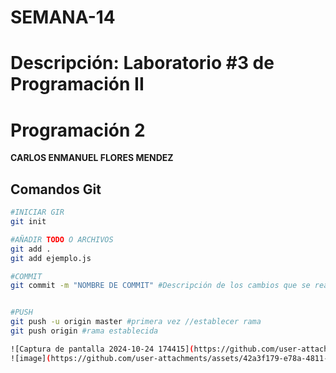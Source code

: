 # SEMANA-14
# Descripción: Laboratorio #3 de Programación II
# Programación 2

**CARLOS ENMANUEL FLORES MENDEZ**

## Comandos Git

```sh
#INICIAR GIR
git init

#AÑADIR TODO O ARCHIVOS
git add . 
git add ejemplo.js

#COMMIT
git commit -m "NOMBRE DE COMMIT" #Descripción de los cambios que se realizaron


#PUSH
git push -u origin master #primera vez //establecer rama
git push origin #rama establecida

![Captura de pantalla 2024-10-24 174415](https://github.com/user-attachments/assets/bcaeb276-40d6-4f57-8542-678adff89395)
![image](https://github.com/user-attachments/assets/42a3f179-e78a-4811-9fa4-4afcfead49a9)

